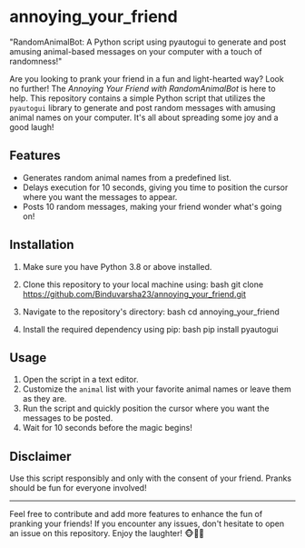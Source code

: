 # annoying_your_friend
"RandomAnimalBot: A Python script using pyautogui to generate and post amusing animal-based messages on your computer with a touch of randomness!"


Are you looking to prank your friend in a fun and light-hearted way? Look no further! The *Annoying Your Friend with RandomAnimalBot* is here to help. This repository contains a simple Python script that utilizes the `pyautogui` library to generate and post random messages with amusing animal names on your computer. It's all about spreading some joy and a good laugh!

## Features

- Generates random animal names from a predefined list.
- Delays execution for 10 seconds, giving you time to position the cursor where you want the messages to appear.
- Posts 10 random messages, making your friend wonder what's going on!

## Installation

1. Make sure you have Python 3.8 or above installed.
2. Clone this repository to your local machine using:
   bash
   git clone https://github.com/Binduvarsha23/annoying_your_friend.git
   
3. Navigate to the repository's directory:
   bash
   cd annoying_your_friend
   
4. Install the required dependency using pip:
   bash
   pip install pyautogui
   

## Usage

1. Open the script in a text editor.
2. Customize the `animal` list with your favorite animal names or leave them as they are.
3. Run the script and quickly position the cursor where you want the messages to be posted.
4. Wait for 10 seconds before the magic begins!
   
## Disclaimer

Use this script responsibly and only with the consent of your friend. Pranks should be fun for everyone involved!

--------------------------------------------------------------------------------------------------------------------------------------------------------------------------
Feel free to contribute and add more features to enhance the fun of pranking your friends! If you encounter any issues, don't hesitate to open an issue on this repository. Enjoy the laughter! 🐵🦙🐶

